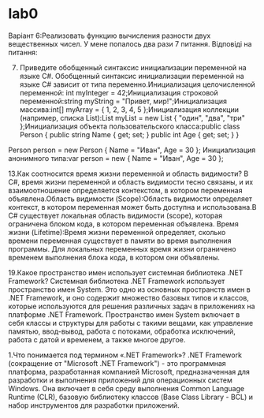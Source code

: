 # lab0
Варіант 6:Реализовать функцию вычисления разности двух вещественных чисел.
У мене попалось два рази 7 питання.
Відповіді на питання:

  7. Приведите обобщенный синтаксис инициализации переменной на языке C#.
  Обобщенный синтаксис инициализации переменной на языке C# зависит от типа переменно.Инициализация целочисленной переменной: int myInteger = 42;Инициализация строковой переменной:string myString = "Привет, мир!";Инициализация массива:int[] myArray = { 1, 2, 3, 4, 5 };Инициализация коллекции (например, списка List):List<string> myList = new List<string> { "один", "два", "три" };Инициализация объекта пользовательского класса:public class Person
{
    public string Name { get; set; }
    public int Age { get; set; }
}

Person person = new Person { Name = "Иван", Age = 30 };
Инициализация анонимного типа:var person = new { Name = "Иван", Age = 30 };

  13.Как соотносится время жизни переменной и область видимости?
  В C#, время жизни переменной и область видимости тесно связаны, и их взаимоотношение определяется контекстом, в котором переменная объявлена.Область видимости (Scope):Область видимости определяет контекст, в котором переменная может быть доступна и использована.В C# существует локальная область видимости (scope), которая ограничена блоком кода, в котором переменная объявлена. Время жизни (Lifetime):Время жизни переменной определяет, сколько времени переменная существует в памяти во время выполнения программы.
Для локальных переменных время жизни ограничено временем выполнения блока кода, в котором они объявлены.

  19.Какое пространство имен использует системная библиотека .NET Framework?
  Системная библиотека .NET Framework использует пространство имен System. Это одно из основных пространств имен в .NET Framework, и оно содержит множество базовых типов и классов, которые используются для решения различных задач в приложениях на платформе .NET Framework. Пространство имен System включает в себя классы и структуры для работы с такими вещами, как управление памятью, ввод-вывод, работа с потоками, обработка исключений, работа с датой и временем, а также многое другое.
  
  1.Что понимается под термином «.NET Framework»?
  .NET Framework (сокращение от "Microsoft .NET Framework") - это программная платформа, разработанная компанией Microsoft, предназначенная для разработки и выполнения приложений для операционных систем Windows. Она включает в себя среду выполнения Common Language Runtime (CLR), базовую библиотеку классов (Base Class Library - BCL) и набор инструментов для разработки приложений.
